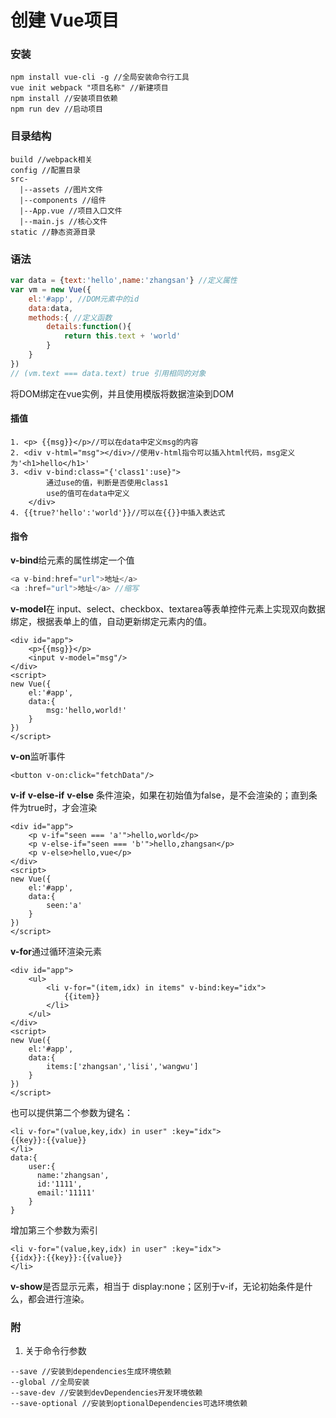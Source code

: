 # 创建 Vue项目

### 安装
```
npm install vue-cli -g //全局安装命令行工具
vue init webpack "项目名称" //新建项目
npm install //安装项目依赖
npm run dev //启动项目
```
### 目录结构
```
build //webpack相关
config //配置目录
src-
  |--assets //图片文件
  |--components //组件
  |--App.vue //项目入口文件
  |--main.js //核心文件
static //静态资源目录
```
### 语法
```javascript
var data = {text:'hello',name:'zhangsan'} //定义属性 
var vm = new Vue({
	el:'#app', //DOM元素中的id
	data:data,
	methods:{ //定义函数
		details:function(){
			return this.text + 'world'
		}
	}
})
// (vm.text === data.text) true 引用相同的对象
```
将DOM绑定在vue实例，并且使用模版将数据渲染到DOM
#### 插值
```
1. <p> {{msg}}</p>//可以在data中定义msg的内容
2. <div v-html="msg"></div>//使用v-html指令可以插入html代码，msg定义为'<h1>hello</h1>'
3. <div v-bind:class="{'class1':use}">
 		通过use的值，判断是否使用class1
 		use的值可在data中定义
	</div>
4. {{true?'hello':'world'}}//可以在{{}}中插入表达式
```
#### 指令
**v-bind**给元素的属性绑定一个值
```javascript
<a v-bind:href="url">地址</a>
<a :href="url">地址</a> //缩写
```
**v-model**在 input、select、checkbox、textarea等表单控件元素上实现双向数据绑定，根据表单上的值，自动更新绑定元素内的值。
```
<div id="app">
	<p>{{msg}}</p>
	<input v-model="msg"/>
</div>
<script>
new Vue({
	el:'#app',
	data:{
		msg:'hello,world!'
	}
})
</script>
```
**v-on**监听事件
```
<button v-on:click="fetchData"/>
```
**v-if** 
**v-else-if**
**v-else**
条件渲染，如果在初始值为false，是不会渲染的；直到条件为true时，才会渲染

```
<div id="app">
	<p v-if="seen === 'a'">hello,world</p>
	<p v-else-if="seen === 'b'">hello,zhangsan</p>
	<p v-else>hello,vue</p>
</div>
<script>
new Vue({
	el:'#app',
	data:{
		seen:'a'
	}
})
</script>
```
**v-for**通过循环渲染元素
```
<div id="app">
	<ul>
		<li v-for="(item,idx) in items" v-bind:key="idx">
			{{item}}
		</li>
	</ul>
</div>
<script>
new Vue({
	el:'#app',
	data:{
		items:['zhangsan','lisi','wangwu']
	}
})
</script>
```
也可以提供第二个参数为键名：
```
<li v-for="(value,key,idx) in user" :key="idx">
{{key}}:{{value}}
</li>
data:{
	user:{
      name:'zhangsan',
      id:'1111',
      email:'11111'
    }
}
```
增加第三个参数为索引
```
<li v-for="(value,key,idx) in user" :key="idx">
{{idx}}:{{key}}:{{value}}
</li>
```
**v-show**是否显示元素，相当于 display:none；区别于v-if，无论初始条件是什么，都会进行渲染。

### 附
1. 关于命令行参数
```
--save //安装到dependencies生成环境依赖
--global //全局安装
--save-dev //安装到devDependencies开发环境依赖
--save-optional //安装到optionalDependencies可选环境依赖
```
